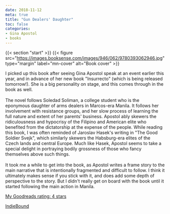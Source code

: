 ```yaml
---
date: 2018-11-12
meta: true
title: "Gun Dealers' Daughter"
toc: false
categories:
- Gina Apostol
- books
---
```


{{< section "start" >}}
{{< figure src="https://images.booksense.com/images/946/062/9780393062946.jpg" type="margin" label="mn-cover" alt="Book cover" >}}

I picked up this book after seeing Gina Apostol speak at an event earlier this year, and in advance of her new book "Insurrecto" (which is being released tomorrow!). She is a big personality on stage, and this comes through in the book as well. <br /><br />The novel follows Soledad Soliman, a college student who is the eponymous daughter of arms dealers in Marcos-era Manila. It follows her involvement with resistance groups, and her slow process of learning the full nature and extent of her parents' business. Apostol ably skewers the ridiculousness and hypocrisy of the Filipino and American elite who benefited from the dictatorship at the expense of the people. While reading this book, I was often reminded of Jaroslav Hasek's writing in "The Good Soldier Svejk", which similarly skewers the Habsburg-era elites of the Czech lands and central Europe. Much like Hasek, Apostol seems to take a special delight in portraying bodily grossness of those who fancy themselves above such things.<br /><br />It took me a while to get into the book, as Apostol writes a frame story to the main narrative that is intentionally fragmented and difficult to follow. I think it ultimately makes sense if you stick with it, and does add some depth of perspective to the story. But I didn't really get on board with the book until it started following the main action in Manila.

[My Goodreads rating: 4 stars](https://www.goodreads.com/review/show/2569400246)  

[IndieBound](https://www.indiebound.org/book/9780393062946)
